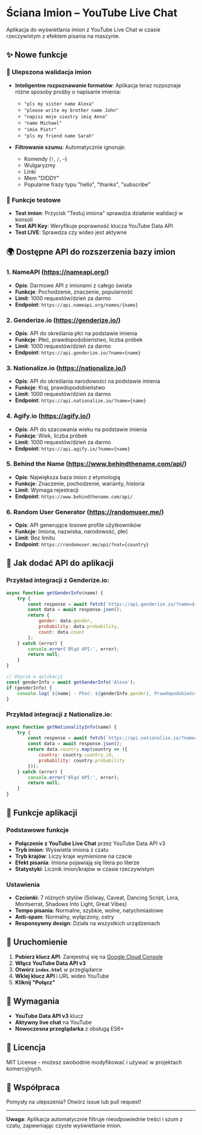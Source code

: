 # Ściana Imion – YouTube Live Chat

Aplikacja do wyświetlania imion z YouTube Live Chat w czasie rzeczywistym z efektem pisania na maszynie.

## ✨ Nowe funkcje

### 🎯 Ulepszona walidacja imion
- **Inteligentne rozpoznawanie formatów**: Aplikacja teraz rozpoznaje różne sposoby prośby o napisanie imienia:
  - `"pls my sister name Alexa"`
  - `"please write my brother name John"`
  - `"napisz moje siostry imię Anna"`
  - `"name Michael"`
  - `"imie Piotr"`
  - `"pls my friend name Sarah"`

- **Filtrowanie szumu**: Automatycznie ignoruje:
  - Komendy (`!`, `/`, `~`)
  - Wulgaryzmy
  - Linki
  - Mem "DIDDY"
  - Popularne frazy typu "hello", "thanks", "subscribe"

### 🚀 Funkcje testowe
- **Test imion**: Przycisk "Testuj imiona" sprawdza działanie walidacji w konsoli
- **Test API Key**: Weryfikuje poprawność klucza YouTube Data API
- **Test LIVE**: Sprawdza czy wideo jest aktywne

## 🌍 Dostępne API do rozszerzenia bazy imion

### 1. **NameAPI** (https://nameapi.org/)
- **Opis**: Darmowe API z imionami z całego świata
- **Funkcje**: Pochodzenie, znaczenie, popularność
- **Limit**: 1000 requestów/dzień za darmo
- **Endpoint**: `https://api.nameapi.org/names/{name}`

### 2. **Genderize.io** (https://genderize.io/)
- **Opis**: API do określania płci na podstawie imienia
- **Funkcje**: Płeć, prawdopodobieństwo, liczba próbek
- **Limit**: 1000 requestów/dzień za darmo
- **Endpoint**: `https://api.genderize.io/?name={name}`

### 3. **Nationalize.io** (https://nationalize.io/)
- **Opis**: API do określania narodowości na podstawie imienia
- **Funkcje**: Kraj, prawdopodobieństwo
- **Limit**: 1000 requestów/dzień za darmo
- **Endpoint**: `https://api.nationalize.io/?name={name}`

### 4. **Agify.io** (https://agify.io/)
- **Opis**: API do szacowania wieku na podstawie imienia
- **Funkcje**: Wiek, liczba próbek
- **Limit**: 1000 requestów/dzień za darmo
- **Endpoint**: `https://api.agify.io/?name={name}`

### 5. **Behind the Name** (https://www.behindthename.com/api/)
- **Opis**: Największa baza imion z etymologią
- **Funkcje**: Znaczenie, pochodzenie, warianty, historia
- **Limit**: Wymaga rejestracji
- **Endpoint**: `https://www.behindthename.com/api/`

### 6. **Random User Generator** (https://randomuser.me/)
- **Opis**: API generujące losowe profile użytkowników
- **Funkcje**: Imiona, nazwiska, narodowość, płeć
- **Limit**: Bez limitu
- **Endpoint**: `https://randomuser.me/api/?nat={country}`

## 🔧 Jak dodać API do aplikacji

### Przykład integracji z Genderize.io:

```javascript
async function getGenderInfo(name) {
    try {
        const response = await fetch(`https://api.genderize.io/?name=${encodeURIComponent(name)}`);
        const data = await response.json();
        return {
            gender: data.gender,
            probability: data.probability,
            count: data.count
        };
    } catch (error) {
        console.error('Błąd API:', error);
        return null;
    }
}

// Użycie w aplikacji
const genderInfo = await getGenderInfo('Alexa');
if (genderInfo) {
    console.log(`${name} - Płeć: ${genderInfo.gender}, Prawdopodobieństwo: ${genderInfo.probability}`);
}
```

### Przykład integracji z Nationalize.io:

```javascript
async function getNationalityInfo(name) {
    try {
        const response = await fetch(`https://api.nationalize.io/?name=${encodeURIComponent(name)}`);
        const data = await response.json();
        return data.country.map(country => ({
            country: country.country_id,
            probability: country.probability
        }));
    } catch (error) {
        console.error('Błąd API:', error);
        return null;
    }
}
```

## 📱 Funkcje aplikacji

### Podstawowe funkcje
- **Połączenie z YouTube Live Chat** przez YouTube Data API v3
- **Tryb imion**: Wyświetla imiona z czatu
- **Tryb krajów**: Liczy kraje wymienione na czacie
- **Efekt pisania**: Imiona pojawiają się litera po literze
- **Statystyki**: Licznik imion/krajów w czasie rzeczywistym

### Ustawienia
- **Czcionki**: 7 różnych stylów (Solway, Caveat, Dancing Script, Lora, Montserrat, Shadows Into Light, Great Vibes)
- **Tempo pisania**: Normalne, szybkie, wolne, natychmiastowe
- **Anti-spam**: Normalny, wyłączony, ostry
- **Responsywny design**: Działa na wszystkich urządzeniach

## 🚀 Uruchomienie

1. **Pobierz klucz API**: Zarejestruj się na [Google Cloud Console](https://console.cloud.google.com/)
2. **Włącz YouTube Data API v3**
3. **Otwórz `index.html`** w przeglądarce
4. **Wklej klucz API** i URL wideo YouTube
5. **Kliknij "Połącz"**

## 🔑 Wymagania

- **YouTube Data API v3** klucz
- **Aktywny live chat** na YouTube
- **Nowoczesna przeglądarka** z obsługą ES6+

## 📝 Licencja

MIT License - możesz swobodnie modyfikować i używać w projektach komercyjnych.

## 🤝 Współpraca

Pomysły na ulepszenia? Otwórz issue lub pull request!

---

**Uwaga**: Aplikacja automatycznie filtruje nieodpowiednie treści i szum z czatu, zapewniając czyste wyświetlanie imion.